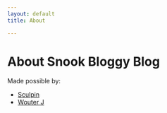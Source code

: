 ```yaml
---
layout: default
title: About

---
```

# About Snook Bloggy Blog

Made possible by:

- [Sculpin](https://sculpin.io/)
- [Wouter J](http://wouterj.nl/2015/02/using-travis-to-build-your-sculpin-blog/)
